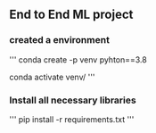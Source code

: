 ## End to End ML project

### created a environment
'''
conda create -p venv pyhton==3.8

conda activate venv/
'''

### Install all necessary libraries
'''
pip install -r requirements.txt
'''